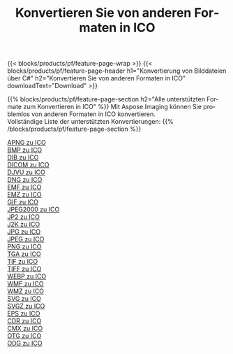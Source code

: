 ﻿---
title: Konvertieren Sie von anderen Formaten in ICO 
weight: 3920
url: /de/java/conversion/to/ico 
lang: de
langdirlevel: 2
locales: zh-hans,ja,it,ru,de,es,fr,nl,id,lt,pl,pt,vi,tr,ko,zh-hant,ar,hi,th,sv,cs,uk,he
description: Mit Aspose.Imaging können Sie problemlos von anderen Formaten in ICO konvertieren
---

{{< blocks/products/pf/feature-page-wrap >}}
{{< blocks/products/pf/feature-page-header h1="Konvertierung von Bilddateien über C#" h2="Konvertieren Sie von anderen Formaten in ICO" downloadText="Download" >}}


{{% blocks/products/pf/feature-page-section  h2="Alle unterstützten Formate zum Konvertieren in ICO" %}}
Mit Aspose.Imaging können Sie problemlos von anderen Formaten in ICO konvertieren.
<br/>
Vollständige Liste der unterstützten Konvertierungen:
{{% /blocks/products/pf/feature-page-section %}}
<div class="container-fluid productfamilypage bg-gray">
    <div class="convertypes bg-gray agp-content section">
        <div class="container">
		<div class="row other-converters">
		    <div class='col-md-2 other-converter remove-lp remove-rp'><a href="/imaging/de/java/conversion/apng-to-ico" >APNG zu ICO</a></div>
<div class='col-md-2 other-converter remove-lp remove-rp'><a href="/imaging/de/java/conversion/bmp-to-ico" >BMP zu ICO</a></div>
<div class='col-md-2 other-converter remove-lp remove-rp'><a href="/imaging/de/java/conversion/dib-to-ico" >DIB zu ICO</a></div>
<div class='col-md-2 other-converter remove-lp remove-rp'><a href="/imaging/de/java/conversion/dicom-to-ico" >DICOM zu ICO</a></div>
<div class='col-md-2 other-converter remove-lp remove-rp'><a href="/imaging/de/java/conversion/djvu-to-ico" >DJVU zu ICO</a></div>
<div class='col-md-2 other-converter remove-lp remove-rp'><a href="/imaging/de/java/conversion/dng-to-ico" >DNG zu ICO</a></div>
<div class='col-md-2 other-converter remove-lp remove-rp'><a href="/imaging/de/java/conversion/emf-to-ico" >EMF zu ICO</a></div>
<div class='col-md-2 other-converter remove-lp remove-rp'><a href="/imaging/de/java/conversion/emz-to-ico" >EMZ zu ICO</a></div>
<div class='col-md-2 other-converter remove-lp remove-rp'><a href="/imaging/de/java/conversion/gif-to-ico" >GIF zu ICO</a></div>
<div class='col-md-2 other-converter remove-lp remove-rp'><a href="/imaging/de/java/conversion/jpeg2000-to-ico" >JPEG2000 zu ICO</a></div>
<div class='col-md-2 other-converter remove-lp remove-rp'><a href="/imaging/de/java/conversion/jp2-to-ico" >JP2 zu ICO</a></div>
<div class='col-md-2 other-converter remove-lp remove-rp'><a href="/imaging/de/java/conversion/j2k-to-ico" >J2K zu ICO</a></div>
<div class='col-md-2 other-converter remove-lp remove-rp'><a href="/imaging/de/java/conversion/jpg-to-ico" >JPG zu ICO</a></div>
<div class='col-md-2 other-converter remove-lp remove-rp'><a href="/imaging/de/java/conversion/jpeg-to-ico" >JPEG zu ICO</a></div>
<div class='col-md-2 other-converter remove-lp remove-rp'><a href="/imaging/de/java/conversion/png-to-ico" >PNG zu ICO</a></div>
<div class='col-md-2 other-converter remove-lp remove-rp'><a href="/imaging/de/java/conversion/tga-to-ico" >TGA zu ICO</a></div>
<div class='col-md-2 other-converter remove-lp remove-rp'><a href="/imaging/de/java/conversion/tif-to-ico" >TIF zu ICO</a></div>
<div class='col-md-2 other-converter remove-lp remove-rp'><a href="/imaging/de/java/conversion/tiff-to-ico" >TIFF zu ICO</a></div>
<div class='col-md-2 other-converter remove-lp remove-rp'><a href="/imaging/de/java/conversion/webp-to-ico" >WEBP zu ICO</a></div>
<div class='col-md-2 other-converter remove-lp remove-rp'><a href="/imaging/de/java/conversion/wmf-to-ico" >WMF zu ICO</a></div>
<div class='col-md-2 other-converter remove-lp remove-rp'><a href="/imaging/de/java/conversion/wmz-to-ico" >WMZ zu ICO</a></div>
<div class='col-md-2 other-converter remove-lp remove-rp'><a href="/imaging/de/java/conversion/svg-to-ico" >SVG zu ICO</a></div>
<div class='col-md-2 other-converter remove-lp remove-rp'><a href="/imaging/de/java/conversion/svgz-to-ico" >SVGZ zu ICO</a></div>
<div class='col-md-2 other-converter remove-lp remove-rp'><a href="/imaging/de/java/conversion/eps-to-ico" >EPS zu ICO</a></div>
<div class='col-md-2 other-converter remove-lp remove-rp'><a href="/imaging/de/java/conversion/cdr-to-ico" >CDR zu ICO</a></div>
<div class='col-md-2 other-converter remove-lp remove-rp'><a href="/imaging/de/java/conversion/cmx-to-ico" >CMX zu ICO</a></div>
<div class='col-md-2 other-converter remove-lp remove-rp'><a href="/imaging/de/java/conversion/otg-to-ico" >OTG zu ICO</a></div>
<div class='col-md-2 other-converter remove-lp remove-rp'><a href="/imaging/de/java/conversion/odg-to-ico" >ODG zu ICO</a></div>
                </div>
        </div>
    </div>
</div>
<br/>

